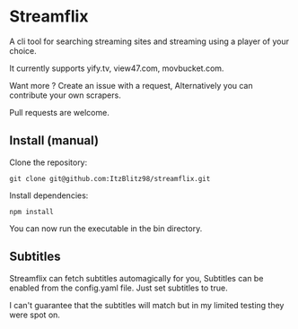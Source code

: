 # Streamflix

A cli tool for searching streaming sites and streaming using a player of your choice.

It currently supports yify.tv, view47.com, movbucket.com.

Want more ? Create an issue with a request, Alternatively you can contribute your own scrapers.

Pull requests are welcome.


## Install (manual)

Clone the repository:

```
git clone git@github.com:ItzBlitz98/streamflix.git
```


Install dependencies:

```
npm install
```

You can now run the executable in the bin directory.

## Subtitles
Streamflix can fetch subtitles automagically for you, Subtitles can be enabled from the config.yaml file. Just set subtitles to true.

I can't guarantee that the subtitles will match but in my limited testing they were spot on.
